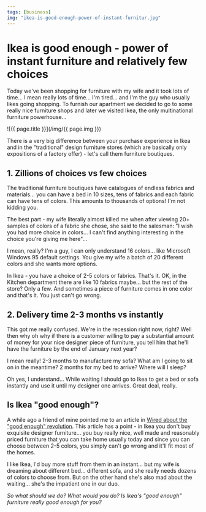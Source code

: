 ```yaml
---
tags: [business]
img: "ikea-is-good-enough-power-of-instant-furnitur.jpg"
---
```


# Ikea is good enough - power of instant furniture and relatively few choices


Today we've been shopping for furniture with my wife and it took lots of time... I mean really lots of time... I'm tired... and I'm the guy who usually likes going shopping. To furnish our apartment we decided to go to some really nice furniture shops and later we visited Ikea, the only multinational furniture powerhouse...

<!--More-->

![{{ page.title }}](/img/{{ page.img }})

There is a very big difference between your purchase experience in Ikea and in the "traditional" design furniture stores (which are basically only expositions of a factory offer) - let's call them furniture boutiques.

## 1. Zillions of choices vs few choices

The traditional furniture boutiques have catalogues of endless fabrics and materials... you can have a bed in 10 sizes, tens of fabrics and each fabric can have tens of colors. This amounts to thousands of options! I'm not kidding you.

The best part - my wife literally almost killed me when after viewing 20+ samples of colors of a fabric she chose, she said to the salesman: "I wish you had more choice in colors... I can't find anything interesting in the choice you're giving me here"...

I mean, really? I'm a guy, I can only understand 16 colors... like Microsoft Windows 95 default settings. You give my wife a batch of 20 different colors and she wants more options.

In Ikea - you have a choice of 2-5 colors or fabrics. That's it. OK, in the Kitchen department there are like 10 fabrics maybe... but the rest of the store? Only a few. And sometimes a piece of furniture comes in one color and that's it. You just can't go wrong.

## 2. Delivery time 2-3 months vs instantly

This got me really confused. We're in the recession right now, right? Well then why oh why if there is a customer willing to pay a substantial amount of money for your nice designer piece of furniture, you tell him that he'll have the furniture by the end of January next year?

I mean really! 2-3 months to manufacture my sofa? What am I going to sit on in the meantime? 2 months for my bed to arrive? Where will I sleep?

Oh yes, I understand... While waiting I should go to Ikea to get a bed or sofa instantly and use it until my designer one arrives. Great deal, really.

## Is Ikea "good enough"?

A while ago a friend of mine pointed me to an article in [Wired about the "good enough" revolution](http://www.wired.com/gadgets/miscellaneous/magazine/17-09/ff_goodenough). This article has a point - in Ikea you don't buy exquisite designer furniture... you buy really nice, well made and reasonably priced furniture that you can take home usually today and since you can choose between 2-5 colors, you simply can't go wrong and it'll fit most of the homes.

I like Ikea, I'd buy more stuff from them in an instant... but my wife is dreaming about different bed... different sofa, and she really needs dozens of colors to choose from. But on the other hand she's also mad about the waiting... she's the impatient one in our duo.

_So what should we do? What would you do? Is Ikea's "good enough" furniture really good enough for you?_

  



[n]: https://michael.gratis/nozbe
